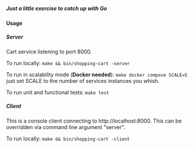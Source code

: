 ##### Just a little exercise to catch up with Go

#### Usage
##### Server
Cart service listening to port 8000.

To run locally: `make && bin/shopping-cart -server` 

To run in scalability mode (**Docker needed**): `make docker compose SCALE=5` just set SCALE to the number of services instances you whish.

To run unit and functional tests: `make test`

##### Client
This is a console client connecting to http://localhost:8000. This can be overridden via command line argument "server".

To run locally: `make && bin/shopping-cart -client` 
